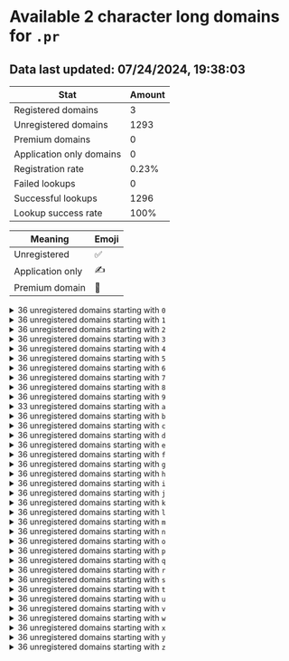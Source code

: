 # Available 2 character long domains for `.pr`

## Data last updated: 07/24/2024, 19:38:03

|Stat|Amount|
|--|--|
|Registered domains|3|
|Unregistered domains|1293|
|Premium domains|0|
|Application only domains|0|
|Registration rate|0.23%|
|Failed lookups|0|
|Successful lookups|1296|
|Lookup success rate|100%|


|Meaning|Emoji|
|--|--|
|Unregistered|:white_check_mark:|
|Application only|:writing_hand:|
|Premium domain|:gem:|

<details>
<summary>36 unregistered domains starting with <bold><code>0</code></bold></summary>

|Type|Domain|
|--|--|
|:white_check_mark:|`00.pr`|
|:white_check_mark:|`01.pr`|
|:white_check_mark:|`02.pr`|
|:white_check_mark:|`03.pr`|
|:white_check_mark:|`04.pr`|
|:white_check_mark:|`05.pr`|
|:white_check_mark:|`06.pr`|
|:white_check_mark:|`07.pr`|
|:white_check_mark:|`08.pr`|
|:white_check_mark:|`09.pr`|
|:white_check_mark:|`0a.pr`|
|:white_check_mark:|`0b.pr`|
|:white_check_mark:|`0c.pr`|
|:white_check_mark:|`0d.pr`|
|:white_check_mark:|`0e.pr`|
|:white_check_mark:|`0f.pr`|
|:white_check_mark:|`0g.pr`|
|:white_check_mark:|`0h.pr`|
|:white_check_mark:|`0i.pr`|
|:white_check_mark:|`0j.pr`|
|:white_check_mark:|`0k.pr`|
|:white_check_mark:|`0l.pr`|
|:white_check_mark:|`0m.pr`|
|:white_check_mark:|`0n.pr`|
|:white_check_mark:|`0o.pr`|
|:white_check_mark:|`0p.pr`|
|:white_check_mark:|`0q.pr`|
|:white_check_mark:|`0r.pr`|
|:white_check_mark:|`0s.pr`|
|:white_check_mark:|`0t.pr`|
|:white_check_mark:|`0u.pr`|
|:white_check_mark:|`0v.pr`|
|:white_check_mark:|`0w.pr`|
|:white_check_mark:|`0x.pr`|
|:white_check_mark:|`0y.pr`|
|:white_check_mark:|`0z.pr`|
</details>
<details>
<summary>36 unregistered domains starting with <bold><code>1</code></bold></summary>

|Type|Domain|
|--|--|
|:white_check_mark:|`10.pr`|
|:white_check_mark:|`11.pr`|
|:white_check_mark:|`12.pr`|
|:white_check_mark:|`13.pr`|
|:white_check_mark:|`14.pr`|
|:white_check_mark:|`15.pr`|
|:white_check_mark:|`16.pr`|
|:white_check_mark:|`17.pr`|
|:white_check_mark:|`18.pr`|
|:white_check_mark:|`19.pr`|
|:white_check_mark:|`1a.pr`|
|:white_check_mark:|`1b.pr`|
|:white_check_mark:|`1c.pr`|
|:white_check_mark:|`1d.pr`|
|:white_check_mark:|`1e.pr`|
|:white_check_mark:|`1f.pr`|
|:white_check_mark:|`1g.pr`|
|:white_check_mark:|`1h.pr`|
|:white_check_mark:|`1i.pr`|
|:white_check_mark:|`1j.pr`|
|:white_check_mark:|`1k.pr`|
|:white_check_mark:|`1l.pr`|
|:white_check_mark:|`1m.pr`|
|:white_check_mark:|`1n.pr`|
|:white_check_mark:|`1o.pr`|
|:white_check_mark:|`1p.pr`|
|:white_check_mark:|`1q.pr`|
|:white_check_mark:|`1r.pr`|
|:white_check_mark:|`1s.pr`|
|:white_check_mark:|`1t.pr`|
|:white_check_mark:|`1u.pr`|
|:white_check_mark:|`1v.pr`|
|:white_check_mark:|`1w.pr`|
|:white_check_mark:|`1x.pr`|
|:white_check_mark:|`1y.pr`|
|:white_check_mark:|`1z.pr`|
</details>
<details>
<summary>36 unregistered domains starting with <bold><code>2</code></bold></summary>

|Type|Domain|
|--|--|
|:white_check_mark:|`20.pr`|
|:white_check_mark:|`21.pr`|
|:white_check_mark:|`22.pr`|
|:white_check_mark:|`23.pr`|
|:white_check_mark:|`24.pr`|
|:white_check_mark:|`25.pr`|
|:white_check_mark:|`26.pr`|
|:white_check_mark:|`27.pr`|
|:white_check_mark:|`28.pr`|
|:white_check_mark:|`29.pr`|
|:white_check_mark:|`2a.pr`|
|:white_check_mark:|`2b.pr`|
|:white_check_mark:|`2c.pr`|
|:white_check_mark:|`2d.pr`|
|:white_check_mark:|`2e.pr`|
|:white_check_mark:|`2f.pr`|
|:white_check_mark:|`2g.pr`|
|:white_check_mark:|`2h.pr`|
|:white_check_mark:|`2i.pr`|
|:white_check_mark:|`2j.pr`|
|:white_check_mark:|`2k.pr`|
|:white_check_mark:|`2l.pr`|
|:white_check_mark:|`2m.pr`|
|:white_check_mark:|`2n.pr`|
|:white_check_mark:|`2o.pr`|
|:white_check_mark:|`2p.pr`|
|:white_check_mark:|`2q.pr`|
|:white_check_mark:|`2r.pr`|
|:white_check_mark:|`2s.pr`|
|:white_check_mark:|`2t.pr`|
|:white_check_mark:|`2u.pr`|
|:white_check_mark:|`2v.pr`|
|:white_check_mark:|`2w.pr`|
|:white_check_mark:|`2x.pr`|
|:white_check_mark:|`2y.pr`|
|:white_check_mark:|`2z.pr`|
</details>
<details>
<summary>36 unregistered domains starting with <bold><code>3</code></bold></summary>

|Type|Domain|
|--|--|
|:white_check_mark:|`30.pr`|
|:white_check_mark:|`31.pr`|
|:white_check_mark:|`32.pr`|
|:white_check_mark:|`33.pr`|
|:white_check_mark:|`34.pr`|
|:white_check_mark:|`35.pr`|
|:white_check_mark:|`36.pr`|
|:white_check_mark:|`37.pr`|
|:white_check_mark:|`38.pr`|
|:white_check_mark:|`39.pr`|
|:white_check_mark:|`3a.pr`|
|:white_check_mark:|`3b.pr`|
|:white_check_mark:|`3c.pr`|
|:white_check_mark:|`3d.pr`|
|:white_check_mark:|`3e.pr`|
|:white_check_mark:|`3f.pr`|
|:white_check_mark:|`3g.pr`|
|:white_check_mark:|`3h.pr`|
|:white_check_mark:|`3i.pr`|
|:white_check_mark:|`3j.pr`|
|:white_check_mark:|`3k.pr`|
|:white_check_mark:|`3l.pr`|
|:white_check_mark:|`3m.pr`|
|:white_check_mark:|`3n.pr`|
|:white_check_mark:|`3o.pr`|
|:white_check_mark:|`3p.pr`|
|:white_check_mark:|`3q.pr`|
|:white_check_mark:|`3r.pr`|
|:white_check_mark:|`3s.pr`|
|:white_check_mark:|`3t.pr`|
|:white_check_mark:|`3u.pr`|
|:white_check_mark:|`3v.pr`|
|:white_check_mark:|`3w.pr`|
|:white_check_mark:|`3x.pr`|
|:white_check_mark:|`3y.pr`|
|:white_check_mark:|`3z.pr`|
</details>
<details>
<summary>36 unregistered domains starting with <bold><code>4</code></bold></summary>

|Type|Domain|
|--|--|
|:white_check_mark:|`40.pr`|
|:white_check_mark:|`41.pr`|
|:white_check_mark:|`42.pr`|
|:white_check_mark:|`43.pr`|
|:white_check_mark:|`44.pr`|
|:white_check_mark:|`45.pr`|
|:white_check_mark:|`46.pr`|
|:white_check_mark:|`47.pr`|
|:white_check_mark:|`48.pr`|
|:white_check_mark:|`49.pr`|
|:white_check_mark:|`4a.pr`|
|:white_check_mark:|`4b.pr`|
|:white_check_mark:|`4c.pr`|
|:white_check_mark:|`4d.pr`|
|:white_check_mark:|`4e.pr`|
|:white_check_mark:|`4f.pr`|
|:white_check_mark:|`4g.pr`|
|:white_check_mark:|`4h.pr`|
|:white_check_mark:|`4i.pr`|
|:white_check_mark:|`4j.pr`|
|:white_check_mark:|`4k.pr`|
|:white_check_mark:|`4l.pr`|
|:white_check_mark:|`4m.pr`|
|:white_check_mark:|`4n.pr`|
|:white_check_mark:|`4o.pr`|
|:white_check_mark:|`4p.pr`|
|:white_check_mark:|`4q.pr`|
|:white_check_mark:|`4r.pr`|
|:white_check_mark:|`4s.pr`|
|:white_check_mark:|`4t.pr`|
|:white_check_mark:|`4u.pr`|
|:white_check_mark:|`4v.pr`|
|:white_check_mark:|`4w.pr`|
|:white_check_mark:|`4x.pr`|
|:white_check_mark:|`4y.pr`|
|:white_check_mark:|`4z.pr`|
</details>
<details>
<summary>36 unregistered domains starting with <bold><code>5</code></bold></summary>

|Type|Domain|
|--|--|
|:white_check_mark:|`50.pr`|
|:white_check_mark:|`51.pr`|
|:white_check_mark:|`52.pr`|
|:white_check_mark:|`53.pr`|
|:white_check_mark:|`54.pr`|
|:white_check_mark:|`55.pr`|
|:white_check_mark:|`56.pr`|
|:white_check_mark:|`57.pr`|
|:white_check_mark:|`58.pr`|
|:white_check_mark:|`59.pr`|
|:white_check_mark:|`5a.pr`|
|:white_check_mark:|`5b.pr`|
|:white_check_mark:|`5c.pr`|
|:white_check_mark:|`5d.pr`|
|:white_check_mark:|`5e.pr`|
|:white_check_mark:|`5f.pr`|
|:white_check_mark:|`5g.pr`|
|:white_check_mark:|`5h.pr`|
|:white_check_mark:|`5i.pr`|
|:white_check_mark:|`5j.pr`|
|:white_check_mark:|`5k.pr`|
|:white_check_mark:|`5l.pr`|
|:white_check_mark:|`5m.pr`|
|:white_check_mark:|`5n.pr`|
|:white_check_mark:|`5o.pr`|
|:white_check_mark:|`5p.pr`|
|:white_check_mark:|`5q.pr`|
|:white_check_mark:|`5r.pr`|
|:white_check_mark:|`5s.pr`|
|:white_check_mark:|`5t.pr`|
|:white_check_mark:|`5u.pr`|
|:white_check_mark:|`5v.pr`|
|:white_check_mark:|`5w.pr`|
|:white_check_mark:|`5x.pr`|
|:white_check_mark:|`5y.pr`|
|:white_check_mark:|`5z.pr`|
</details>
<details>
<summary>36 unregistered domains starting with <bold><code>6</code></bold></summary>

|Type|Domain|
|--|--|
|:white_check_mark:|`60.pr`|
|:white_check_mark:|`61.pr`|
|:white_check_mark:|`62.pr`|
|:white_check_mark:|`63.pr`|
|:white_check_mark:|`64.pr`|
|:white_check_mark:|`65.pr`|
|:white_check_mark:|`66.pr`|
|:white_check_mark:|`67.pr`|
|:white_check_mark:|`68.pr`|
|:white_check_mark:|`69.pr`|
|:white_check_mark:|`6a.pr`|
|:white_check_mark:|`6b.pr`|
|:white_check_mark:|`6c.pr`|
|:white_check_mark:|`6d.pr`|
|:white_check_mark:|`6e.pr`|
|:white_check_mark:|`6f.pr`|
|:white_check_mark:|`6g.pr`|
|:white_check_mark:|`6h.pr`|
|:white_check_mark:|`6i.pr`|
|:white_check_mark:|`6j.pr`|
|:white_check_mark:|`6k.pr`|
|:white_check_mark:|`6l.pr`|
|:white_check_mark:|`6m.pr`|
|:white_check_mark:|`6n.pr`|
|:white_check_mark:|`6o.pr`|
|:white_check_mark:|`6p.pr`|
|:white_check_mark:|`6q.pr`|
|:white_check_mark:|`6r.pr`|
|:white_check_mark:|`6s.pr`|
|:white_check_mark:|`6t.pr`|
|:white_check_mark:|`6u.pr`|
|:white_check_mark:|`6v.pr`|
|:white_check_mark:|`6w.pr`|
|:white_check_mark:|`6x.pr`|
|:white_check_mark:|`6y.pr`|
|:white_check_mark:|`6z.pr`|
</details>
<details>
<summary>36 unregistered domains starting with <bold><code>7</code></bold></summary>

|Type|Domain|
|--|--|
|:white_check_mark:|`70.pr`|
|:white_check_mark:|`71.pr`|
|:white_check_mark:|`72.pr`|
|:white_check_mark:|`73.pr`|
|:white_check_mark:|`74.pr`|
|:white_check_mark:|`75.pr`|
|:white_check_mark:|`76.pr`|
|:white_check_mark:|`77.pr`|
|:white_check_mark:|`78.pr`|
|:white_check_mark:|`79.pr`|
|:white_check_mark:|`7a.pr`|
|:white_check_mark:|`7b.pr`|
|:white_check_mark:|`7c.pr`|
|:white_check_mark:|`7d.pr`|
|:white_check_mark:|`7e.pr`|
|:white_check_mark:|`7f.pr`|
|:white_check_mark:|`7g.pr`|
|:white_check_mark:|`7h.pr`|
|:white_check_mark:|`7i.pr`|
|:white_check_mark:|`7j.pr`|
|:white_check_mark:|`7k.pr`|
|:white_check_mark:|`7l.pr`|
|:white_check_mark:|`7m.pr`|
|:white_check_mark:|`7n.pr`|
|:white_check_mark:|`7o.pr`|
|:white_check_mark:|`7p.pr`|
|:white_check_mark:|`7q.pr`|
|:white_check_mark:|`7r.pr`|
|:white_check_mark:|`7s.pr`|
|:white_check_mark:|`7t.pr`|
|:white_check_mark:|`7u.pr`|
|:white_check_mark:|`7v.pr`|
|:white_check_mark:|`7w.pr`|
|:white_check_mark:|`7x.pr`|
|:white_check_mark:|`7y.pr`|
|:white_check_mark:|`7z.pr`|
</details>
<details>
<summary>36 unregistered domains starting with <bold><code>8</code></bold></summary>

|Type|Domain|
|--|--|
|:white_check_mark:|`80.pr`|
|:white_check_mark:|`81.pr`|
|:white_check_mark:|`82.pr`|
|:white_check_mark:|`83.pr`|
|:white_check_mark:|`84.pr`|
|:white_check_mark:|`85.pr`|
|:white_check_mark:|`86.pr`|
|:white_check_mark:|`87.pr`|
|:white_check_mark:|`88.pr`|
|:white_check_mark:|`89.pr`|
|:white_check_mark:|`8a.pr`|
|:white_check_mark:|`8b.pr`|
|:white_check_mark:|`8c.pr`|
|:white_check_mark:|`8d.pr`|
|:white_check_mark:|`8e.pr`|
|:white_check_mark:|`8f.pr`|
|:white_check_mark:|`8g.pr`|
|:white_check_mark:|`8h.pr`|
|:white_check_mark:|`8i.pr`|
|:white_check_mark:|`8j.pr`|
|:white_check_mark:|`8k.pr`|
|:white_check_mark:|`8l.pr`|
|:white_check_mark:|`8m.pr`|
|:white_check_mark:|`8n.pr`|
|:white_check_mark:|`8o.pr`|
|:white_check_mark:|`8p.pr`|
|:white_check_mark:|`8q.pr`|
|:white_check_mark:|`8r.pr`|
|:white_check_mark:|`8s.pr`|
|:white_check_mark:|`8t.pr`|
|:white_check_mark:|`8u.pr`|
|:white_check_mark:|`8v.pr`|
|:white_check_mark:|`8w.pr`|
|:white_check_mark:|`8x.pr`|
|:white_check_mark:|`8y.pr`|
|:white_check_mark:|`8z.pr`|
</details>
<details>
<summary>36 unregistered domains starting with <bold><code>9</code></bold></summary>

|Type|Domain|
|--|--|
|:white_check_mark:|`90.pr`|
|:white_check_mark:|`91.pr`|
|:white_check_mark:|`92.pr`|
|:white_check_mark:|`93.pr`|
|:white_check_mark:|`94.pr`|
|:white_check_mark:|`95.pr`|
|:white_check_mark:|`96.pr`|
|:white_check_mark:|`97.pr`|
|:white_check_mark:|`98.pr`|
|:white_check_mark:|`99.pr`|
|:white_check_mark:|`9a.pr`|
|:white_check_mark:|`9b.pr`|
|:white_check_mark:|`9c.pr`|
|:white_check_mark:|`9d.pr`|
|:white_check_mark:|`9e.pr`|
|:white_check_mark:|`9f.pr`|
|:white_check_mark:|`9g.pr`|
|:white_check_mark:|`9h.pr`|
|:white_check_mark:|`9i.pr`|
|:white_check_mark:|`9j.pr`|
|:white_check_mark:|`9k.pr`|
|:white_check_mark:|`9l.pr`|
|:white_check_mark:|`9m.pr`|
|:white_check_mark:|`9n.pr`|
|:white_check_mark:|`9o.pr`|
|:white_check_mark:|`9p.pr`|
|:white_check_mark:|`9q.pr`|
|:white_check_mark:|`9r.pr`|
|:white_check_mark:|`9s.pr`|
|:white_check_mark:|`9t.pr`|
|:white_check_mark:|`9u.pr`|
|:white_check_mark:|`9v.pr`|
|:white_check_mark:|`9w.pr`|
|:white_check_mark:|`9x.pr`|
|:white_check_mark:|`9y.pr`|
|:white_check_mark:|`9z.pr`|
</details>
<details>
<summary>33 unregistered domains starting with <bold><code>a</code></bold></summary>

|Type|Domain|
|--|--|
|:white_check_mark:|`a0.pr`|
|:white_check_mark:|`a1.pr`|
|:white_check_mark:|`a2.pr`|
|:white_check_mark:|`a3.pr`|
|:white_check_mark:|`a4.pr`|
|:white_check_mark:|`a5.pr`|
|:white_check_mark:|`a6.pr`|
|:white_check_mark:|`a7.pr`|
|:white_check_mark:|`a8.pr`|
|:white_check_mark:|`a9.pr`|
|:white_check_mark:|`aa.pr`|
|:white_check_mark:|`ab.pr`|
|:white_check_mark:|`ad.pr`|
|:white_check_mark:|`ae.pr`|
|:white_check_mark:|`af.pr`|
|:white_check_mark:|`ah.pr`|
|:white_check_mark:|`aj.pr`|
|:white_check_mark:|`ak.pr`|
|:white_check_mark:|`al.pr`|
|:white_check_mark:|`am.pr`|
|:white_check_mark:|`an.pr`|
|:white_check_mark:|`ao.pr`|
|:white_check_mark:|`ap.pr`|
|:white_check_mark:|`aq.pr`|
|:white_check_mark:|`ar.pr`|
|:white_check_mark:|`as.pr`|
|:white_check_mark:|`at.pr`|
|:white_check_mark:|`au.pr`|
|:white_check_mark:|`av.pr`|
|:white_check_mark:|`aw.pr`|
|:white_check_mark:|`ax.pr`|
|:white_check_mark:|`ay.pr`|
|:white_check_mark:|`az.pr`|
</details>
<details>
<summary>36 unregistered domains starting with <bold><code>b</code></bold></summary>

|Type|Domain|
|--|--|
|:white_check_mark:|`b0.pr`|
|:white_check_mark:|`b1.pr`|
|:white_check_mark:|`b2.pr`|
|:white_check_mark:|`b3.pr`|
|:white_check_mark:|`b4.pr`|
|:white_check_mark:|`b5.pr`|
|:white_check_mark:|`b6.pr`|
|:white_check_mark:|`b7.pr`|
|:white_check_mark:|`b8.pr`|
|:white_check_mark:|`b9.pr`|
|:white_check_mark:|`ba.pr`|
|:white_check_mark:|`bb.pr`|
|:white_check_mark:|`bc.pr`|
|:white_check_mark:|`bd.pr`|
|:white_check_mark:|`be.pr`|
|:white_check_mark:|`bf.pr`|
|:white_check_mark:|`bg.pr`|
|:white_check_mark:|`bh.pr`|
|:white_check_mark:|`bi.pr`|
|:white_check_mark:|`bj.pr`|
|:white_check_mark:|`bk.pr`|
|:white_check_mark:|`bl.pr`|
|:white_check_mark:|`bm.pr`|
|:white_check_mark:|`bn.pr`|
|:white_check_mark:|`bo.pr`|
|:white_check_mark:|`bp.pr`|
|:white_check_mark:|`bq.pr`|
|:white_check_mark:|`br.pr`|
|:white_check_mark:|`bs.pr`|
|:white_check_mark:|`bt.pr`|
|:white_check_mark:|`bu.pr`|
|:white_check_mark:|`bv.pr`|
|:white_check_mark:|`bw.pr`|
|:white_check_mark:|`bx.pr`|
|:white_check_mark:|`by.pr`|
|:white_check_mark:|`bz.pr`|
</details>
<details>
<summary>36 unregistered domains starting with <bold><code>c</code></bold></summary>

|Type|Domain|
|--|--|
|:white_check_mark:|`c0.pr`|
|:white_check_mark:|`c1.pr`|
|:white_check_mark:|`c2.pr`|
|:white_check_mark:|`c3.pr`|
|:white_check_mark:|`c4.pr`|
|:white_check_mark:|`c5.pr`|
|:white_check_mark:|`c6.pr`|
|:white_check_mark:|`c7.pr`|
|:white_check_mark:|`c8.pr`|
|:white_check_mark:|`c9.pr`|
|:white_check_mark:|`ca.pr`|
|:white_check_mark:|`cb.pr`|
|:white_check_mark:|`cc.pr`|
|:white_check_mark:|`cd.pr`|
|:white_check_mark:|`ce.pr`|
|:white_check_mark:|`cf.pr`|
|:white_check_mark:|`cg.pr`|
|:white_check_mark:|`ch.pr`|
|:white_check_mark:|`ci.pr`|
|:white_check_mark:|`cj.pr`|
|:white_check_mark:|`ck.pr`|
|:white_check_mark:|`cl.pr`|
|:white_check_mark:|`cm.pr`|
|:white_check_mark:|`cn.pr`|
|:white_check_mark:|`co.pr`|
|:white_check_mark:|`cp.pr`|
|:white_check_mark:|`cq.pr`|
|:white_check_mark:|`cr.pr`|
|:white_check_mark:|`cs.pr`|
|:white_check_mark:|`ct.pr`|
|:white_check_mark:|`cu.pr`|
|:white_check_mark:|`cv.pr`|
|:white_check_mark:|`cw.pr`|
|:white_check_mark:|`cx.pr`|
|:white_check_mark:|`cy.pr`|
|:white_check_mark:|`cz.pr`|
</details>
<details>
<summary>36 unregistered domains starting with <bold><code>d</code></bold></summary>

|Type|Domain|
|--|--|
|:white_check_mark:|`d0.pr`|
|:white_check_mark:|`d1.pr`|
|:white_check_mark:|`d2.pr`|
|:white_check_mark:|`d3.pr`|
|:white_check_mark:|`d4.pr`|
|:white_check_mark:|`d5.pr`|
|:white_check_mark:|`d6.pr`|
|:white_check_mark:|`d7.pr`|
|:white_check_mark:|`d8.pr`|
|:white_check_mark:|`d9.pr`|
|:white_check_mark:|`da.pr`|
|:white_check_mark:|`db.pr`|
|:white_check_mark:|`dc.pr`|
|:white_check_mark:|`dd.pr`|
|:white_check_mark:|`de.pr`|
|:white_check_mark:|`df.pr`|
|:white_check_mark:|`dg.pr`|
|:white_check_mark:|`dh.pr`|
|:white_check_mark:|`di.pr`|
|:white_check_mark:|`dj.pr`|
|:white_check_mark:|`dk.pr`|
|:white_check_mark:|`dl.pr`|
|:white_check_mark:|`dm.pr`|
|:white_check_mark:|`dn.pr`|
|:white_check_mark:|`do.pr`|
|:white_check_mark:|`dp.pr`|
|:white_check_mark:|`dq.pr`|
|:white_check_mark:|`dr.pr`|
|:white_check_mark:|`ds.pr`|
|:white_check_mark:|`dt.pr`|
|:white_check_mark:|`du.pr`|
|:white_check_mark:|`dv.pr`|
|:white_check_mark:|`dw.pr`|
|:white_check_mark:|`dx.pr`|
|:white_check_mark:|`dy.pr`|
|:white_check_mark:|`dz.pr`|
</details>
<details>
<summary>36 unregistered domains starting with <bold><code>e</code></bold></summary>

|Type|Domain|
|--|--|
|:white_check_mark:|`e0.pr`|
|:white_check_mark:|`e1.pr`|
|:white_check_mark:|`e2.pr`|
|:white_check_mark:|`e3.pr`|
|:white_check_mark:|`e4.pr`|
|:white_check_mark:|`e5.pr`|
|:white_check_mark:|`e6.pr`|
|:white_check_mark:|`e7.pr`|
|:white_check_mark:|`e8.pr`|
|:white_check_mark:|`e9.pr`|
|:white_check_mark:|`ea.pr`|
|:white_check_mark:|`eb.pr`|
|:white_check_mark:|`ec.pr`|
|:white_check_mark:|`ed.pr`|
|:white_check_mark:|`ee.pr`|
|:white_check_mark:|`ef.pr`|
|:white_check_mark:|`eg.pr`|
|:white_check_mark:|`eh.pr`|
|:white_check_mark:|`ei.pr`|
|:white_check_mark:|`ej.pr`|
|:white_check_mark:|`ek.pr`|
|:white_check_mark:|`el.pr`|
|:white_check_mark:|`em.pr`|
|:white_check_mark:|`en.pr`|
|:white_check_mark:|`eo.pr`|
|:white_check_mark:|`ep.pr`|
|:white_check_mark:|`eq.pr`|
|:white_check_mark:|`er.pr`|
|:white_check_mark:|`es.pr`|
|:white_check_mark:|`et.pr`|
|:white_check_mark:|`eu.pr`|
|:white_check_mark:|`ev.pr`|
|:white_check_mark:|`ew.pr`|
|:white_check_mark:|`ex.pr`|
|:white_check_mark:|`ey.pr`|
|:white_check_mark:|`ez.pr`|
</details>
<details>
<summary>36 unregistered domains starting with <bold><code>f</code></bold></summary>

|Type|Domain|
|--|--|
|:white_check_mark:|`f0.pr`|
|:white_check_mark:|`f1.pr`|
|:white_check_mark:|`f2.pr`|
|:white_check_mark:|`f3.pr`|
|:white_check_mark:|`f4.pr`|
|:white_check_mark:|`f5.pr`|
|:white_check_mark:|`f6.pr`|
|:white_check_mark:|`f7.pr`|
|:white_check_mark:|`f8.pr`|
|:white_check_mark:|`f9.pr`|
|:white_check_mark:|`fa.pr`|
|:white_check_mark:|`fb.pr`|
|:white_check_mark:|`fc.pr`|
|:white_check_mark:|`fd.pr`|
|:white_check_mark:|`fe.pr`|
|:white_check_mark:|`ff.pr`|
|:white_check_mark:|`fg.pr`|
|:white_check_mark:|`fh.pr`|
|:white_check_mark:|`fi.pr`|
|:white_check_mark:|`fj.pr`|
|:white_check_mark:|`fk.pr`|
|:white_check_mark:|`fl.pr`|
|:white_check_mark:|`fm.pr`|
|:white_check_mark:|`fn.pr`|
|:white_check_mark:|`fo.pr`|
|:white_check_mark:|`fp.pr`|
|:white_check_mark:|`fq.pr`|
|:white_check_mark:|`fr.pr`|
|:white_check_mark:|`fs.pr`|
|:white_check_mark:|`ft.pr`|
|:white_check_mark:|`fu.pr`|
|:white_check_mark:|`fv.pr`|
|:white_check_mark:|`fw.pr`|
|:white_check_mark:|`fx.pr`|
|:white_check_mark:|`fy.pr`|
|:white_check_mark:|`fz.pr`|
</details>
<details>
<summary>36 unregistered domains starting with <bold><code>g</code></bold></summary>

|Type|Domain|
|--|--|
|:white_check_mark:|`g0.pr`|
|:white_check_mark:|`g1.pr`|
|:white_check_mark:|`g2.pr`|
|:white_check_mark:|`g3.pr`|
|:white_check_mark:|`g4.pr`|
|:white_check_mark:|`g5.pr`|
|:white_check_mark:|`g6.pr`|
|:white_check_mark:|`g7.pr`|
|:white_check_mark:|`g8.pr`|
|:white_check_mark:|`g9.pr`|
|:white_check_mark:|`ga.pr`|
|:white_check_mark:|`gb.pr`|
|:white_check_mark:|`gc.pr`|
|:white_check_mark:|`gd.pr`|
|:white_check_mark:|`ge.pr`|
|:white_check_mark:|`gf.pr`|
|:white_check_mark:|`gg.pr`|
|:white_check_mark:|`gh.pr`|
|:white_check_mark:|`gi.pr`|
|:white_check_mark:|`gj.pr`|
|:white_check_mark:|`gk.pr`|
|:white_check_mark:|`gl.pr`|
|:white_check_mark:|`gm.pr`|
|:white_check_mark:|`gn.pr`|
|:white_check_mark:|`go.pr`|
|:white_check_mark:|`gp.pr`|
|:white_check_mark:|`gq.pr`|
|:white_check_mark:|`gr.pr`|
|:white_check_mark:|`gs.pr`|
|:white_check_mark:|`gt.pr`|
|:white_check_mark:|`gu.pr`|
|:white_check_mark:|`gv.pr`|
|:white_check_mark:|`gw.pr`|
|:white_check_mark:|`gx.pr`|
|:white_check_mark:|`gy.pr`|
|:white_check_mark:|`gz.pr`|
</details>
<details>
<summary>36 unregistered domains starting with <bold><code>h</code></bold></summary>

|Type|Domain|
|--|--|
|:white_check_mark:|`h0.pr`|
|:white_check_mark:|`h1.pr`|
|:white_check_mark:|`h2.pr`|
|:white_check_mark:|`h3.pr`|
|:white_check_mark:|`h4.pr`|
|:white_check_mark:|`h5.pr`|
|:white_check_mark:|`h6.pr`|
|:white_check_mark:|`h7.pr`|
|:white_check_mark:|`h8.pr`|
|:white_check_mark:|`h9.pr`|
|:white_check_mark:|`ha.pr`|
|:white_check_mark:|`hb.pr`|
|:white_check_mark:|`hc.pr`|
|:white_check_mark:|`hd.pr`|
|:white_check_mark:|`he.pr`|
|:white_check_mark:|`hf.pr`|
|:white_check_mark:|`hg.pr`|
|:white_check_mark:|`hh.pr`|
|:white_check_mark:|`hi.pr`|
|:white_check_mark:|`hj.pr`|
|:white_check_mark:|`hk.pr`|
|:white_check_mark:|`hl.pr`|
|:white_check_mark:|`hm.pr`|
|:white_check_mark:|`hn.pr`|
|:white_check_mark:|`ho.pr`|
|:white_check_mark:|`hp.pr`|
|:white_check_mark:|`hq.pr`|
|:white_check_mark:|`hr.pr`|
|:white_check_mark:|`hs.pr`|
|:white_check_mark:|`ht.pr`|
|:white_check_mark:|`hu.pr`|
|:white_check_mark:|`hv.pr`|
|:white_check_mark:|`hw.pr`|
|:white_check_mark:|`hx.pr`|
|:white_check_mark:|`hy.pr`|
|:white_check_mark:|`hz.pr`|
</details>
<details>
<summary>36 unregistered domains starting with <bold><code>i</code></bold></summary>

|Type|Domain|
|--|--|
|:white_check_mark:|`i0.pr`|
|:white_check_mark:|`i1.pr`|
|:white_check_mark:|`i2.pr`|
|:white_check_mark:|`i3.pr`|
|:white_check_mark:|`i4.pr`|
|:white_check_mark:|`i5.pr`|
|:white_check_mark:|`i6.pr`|
|:white_check_mark:|`i7.pr`|
|:white_check_mark:|`i8.pr`|
|:white_check_mark:|`i9.pr`|
|:white_check_mark:|`ia.pr`|
|:white_check_mark:|`ib.pr`|
|:white_check_mark:|`ic.pr`|
|:white_check_mark:|`id.pr`|
|:white_check_mark:|`ie.pr`|
|:white_check_mark:|`if.pr`|
|:white_check_mark:|`ig.pr`|
|:white_check_mark:|`ih.pr`|
|:white_check_mark:|`ii.pr`|
|:white_check_mark:|`ij.pr`|
|:white_check_mark:|`ik.pr`|
|:white_check_mark:|`il.pr`|
|:white_check_mark:|`im.pr`|
|:white_check_mark:|`in.pr`|
|:white_check_mark:|`io.pr`|
|:white_check_mark:|`ip.pr`|
|:white_check_mark:|`iq.pr`|
|:white_check_mark:|`ir.pr`|
|:white_check_mark:|`is.pr`|
|:white_check_mark:|`it.pr`|
|:white_check_mark:|`iu.pr`|
|:white_check_mark:|`iv.pr`|
|:white_check_mark:|`iw.pr`|
|:white_check_mark:|`ix.pr`|
|:white_check_mark:|`iy.pr`|
|:white_check_mark:|`iz.pr`|
</details>
<details>
<summary>36 unregistered domains starting with <bold><code>j</code></bold></summary>

|Type|Domain|
|--|--|
|:white_check_mark:|`j0.pr`|
|:white_check_mark:|`j1.pr`|
|:white_check_mark:|`j2.pr`|
|:white_check_mark:|`j3.pr`|
|:white_check_mark:|`j4.pr`|
|:white_check_mark:|`j5.pr`|
|:white_check_mark:|`j6.pr`|
|:white_check_mark:|`j7.pr`|
|:white_check_mark:|`j8.pr`|
|:white_check_mark:|`j9.pr`|
|:white_check_mark:|`ja.pr`|
|:white_check_mark:|`jb.pr`|
|:white_check_mark:|`jc.pr`|
|:white_check_mark:|`jd.pr`|
|:white_check_mark:|`je.pr`|
|:white_check_mark:|`jf.pr`|
|:white_check_mark:|`jg.pr`|
|:white_check_mark:|`jh.pr`|
|:white_check_mark:|`ji.pr`|
|:white_check_mark:|`jj.pr`|
|:white_check_mark:|`jk.pr`|
|:white_check_mark:|`jl.pr`|
|:white_check_mark:|`jm.pr`|
|:white_check_mark:|`jn.pr`|
|:white_check_mark:|`jo.pr`|
|:white_check_mark:|`jp.pr`|
|:white_check_mark:|`jq.pr`|
|:white_check_mark:|`jr.pr`|
|:white_check_mark:|`js.pr`|
|:white_check_mark:|`jt.pr`|
|:white_check_mark:|`ju.pr`|
|:white_check_mark:|`jv.pr`|
|:white_check_mark:|`jw.pr`|
|:white_check_mark:|`jx.pr`|
|:white_check_mark:|`jy.pr`|
|:white_check_mark:|`jz.pr`|
</details>
<details>
<summary>36 unregistered domains starting with <bold><code>k</code></bold></summary>

|Type|Domain|
|--|--|
|:white_check_mark:|`k0.pr`|
|:white_check_mark:|`k1.pr`|
|:white_check_mark:|`k2.pr`|
|:white_check_mark:|`k3.pr`|
|:white_check_mark:|`k4.pr`|
|:white_check_mark:|`k5.pr`|
|:white_check_mark:|`k6.pr`|
|:white_check_mark:|`k7.pr`|
|:white_check_mark:|`k8.pr`|
|:white_check_mark:|`k9.pr`|
|:white_check_mark:|`ka.pr`|
|:white_check_mark:|`kb.pr`|
|:white_check_mark:|`kc.pr`|
|:white_check_mark:|`kd.pr`|
|:white_check_mark:|`ke.pr`|
|:white_check_mark:|`kf.pr`|
|:white_check_mark:|`kg.pr`|
|:white_check_mark:|`kh.pr`|
|:white_check_mark:|`ki.pr`|
|:white_check_mark:|`kj.pr`|
|:white_check_mark:|`kk.pr`|
|:white_check_mark:|`kl.pr`|
|:white_check_mark:|`km.pr`|
|:white_check_mark:|`kn.pr`|
|:white_check_mark:|`ko.pr`|
|:white_check_mark:|`kp.pr`|
|:white_check_mark:|`kq.pr`|
|:white_check_mark:|`kr.pr`|
|:white_check_mark:|`ks.pr`|
|:white_check_mark:|`kt.pr`|
|:white_check_mark:|`ku.pr`|
|:white_check_mark:|`kv.pr`|
|:white_check_mark:|`kw.pr`|
|:white_check_mark:|`kx.pr`|
|:white_check_mark:|`ky.pr`|
|:white_check_mark:|`kz.pr`|
</details>
<details>
<summary>36 unregistered domains starting with <bold><code>l</code></bold></summary>

|Type|Domain|
|--|--|
|:white_check_mark:|`l0.pr`|
|:white_check_mark:|`l1.pr`|
|:white_check_mark:|`l2.pr`|
|:white_check_mark:|`l3.pr`|
|:white_check_mark:|`l4.pr`|
|:white_check_mark:|`l5.pr`|
|:white_check_mark:|`l6.pr`|
|:white_check_mark:|`l7.pr`|
|:white_check_mark:|`l8.pr`|
|:white_check_mark:|`l9.pr`|
|:white_check_mark:|`la.pr`|
|:white_check_mark:|`lb.pr`|
|:white_check_mark:|`lc.pr`|
|:white_check_mark:|`ld.pr`|
|:white_check_mark:|`le.pr`|
|:white_check_mark:|`lf.pr`|
|:white_check_mark:|`lg.pr`|
|:white_check_mark:|`lh.pr`|
|:white_check_mark:|`li.pr`|
|:white_check_mark:|`lj.pr`|
|:white_check_mark:|`lk.pr`|
|:white_check_mark:|`ll.pr`|
|:white_check_mark:|`lm.pr`|
|:white_check_mark:|`ln.pr`|
|:white_check_mark:|`lo.pr`|
|:white_check_mark:|`lp.pr`|
|:white_check_mark:|`lq.pr`|
|:white_check_mark:|`lr.pr`|
|:white_check_mark:|`ls.pr`|
|:white_check_mark:|`lt.pr`|
|:white_check_mark:|`lu.pr`|
|:white_check_mark:|`lv.pr`|
|:white_check_mark:|`lw.pr`|
|:white_check_mark:|`lx.pr`|
|:white_check_mark:|`ly.pr`|
|:white_check_mark:|`lz.pr`|
</details>
<details>
<summary>36 unregistered domains starting with <bold><code>m</code></bold></summary>

|Type|Domain|
|--|--|
|:white_check_mark:|`m0.pr`|
|:white_check_mark:|`m1.pr`|
|:white_check_mark:|`m2.pr`|
|:white_check_mark:|`m3.pr`|
|:white_check_mark:|`m4.pr`|
|:white_check_mark:|`m5.pr`|
|:white_check_mark:|`m6.pr`|
|:white_check_mark:|`m7.pr`|
|:white_check_mark:|`m8.pr`|
|:white_check_mark:|`m9.pr`|
|:white_check_mark:|`ma.pr`|
|:white_check_mark:|`mb.pr`|
|:white_check_mark:|`mc.pr`|
|:white_check_mark:|`md.pr`|
|:white_check_mark:|`me.pr`|
|:white_check_mark:|`mf.pr`|
|:white_check_mark:|`mg.pr`|
|:white_check_mark:|`mh.pr`|
|:white_check_mark:|`mi.pr`|
|:white_check_mark:|`mj.pr`|
|:white_check_mark:|`mk.pr`|
|:white_check_mark:|`ml.pr`|
|:white_check_mark:|`mm.pr`|
|:white_check_mark:|`mn.pr`|
|:white_check_mark:|`mo.pr`|
|:white_check_mark:|`mp.pr`|
|:white_check_mark:|`mq.pr`|
|:white_check_mark:|`mr.pr`|
|:white_check_mark:|`ms.pr`|
|:white_check_mark:|`mt.pr`|
|:white_check_mark:|`mu.pr`|
|:white_check_mark:|`mv.pr`|
|:white_check_mark:|`mw.pr`|
|:white_check_mark:|`mx.pr`|
|:white_check_mark:|`my.pr`|
|:white_check_mark:|`mz.pr`|
</details>
<details>
<summary>36 unregistered domains starting with <bold><code>n</code></bold></summary>

|Type|Domain|
|--|--|
|:white_check_mark:|`n0.pr`|
|:white_check_mark:|`n1.pr`|
|:white_check_mark:|`n2.pr`|
|:white_check_mark:|`n3.pr`|
|:white_check_mark:|`n4.pr`|
|:white_check_mark:|`n5.pr`|
|:white_check_mark:|`n6.pr`|
|:white_check_mark:|`n7.pr`|
|:white_check_mark:|`n8.pr`|
|:white_check_mark:|`n9.pr`|
|:white_check_mark:|`na.pr`|
|:white_check_mark:|`nb.pr`|
|:white_check_mark:|`nc.pr`|
|:white_check_mark:|`nd.pr`|
|:white_check_mark:|`ne.pr`|
|:white_check_mark:|`nf.pr`|
|:white_check_mark:|`ng.pr`|
|:white_check_mark:|`nh.pr`|
|:white_check_mark:|`ni.pr`|
|:white_check_mark:|`nj.pr`|
|:white_check_mark:|`nk.pr`|
|:white_check_mark:|`nl.pr`|
|:white_check_mark:|`nm.pr`|
|:white_check_mark:|`nn.pr`|
|:white_check_mark:|`no.pr`|
|:white_check_mark:|`np.pr`|
|:white_check_mark:|`nq.pr`|
|:white_check_mark:|`nr.pr`|
|:white_check_mark:|`ns.pr`|
|:white_check_mark:|`nt.pr`|
|:white_check_mark:|`nu.pr`|
|:white_check_mark:|`nv.pr`|
|:white_check_mark:|`nw.pr`|
|:white_check_mark:|`nx.pr`|
|:white_check_mark:|`ny.pr`|
|:white_check_mark:|`nz.pr`|
</details>
<details>
<summary>36 unregistered domains starting with <bold><code>o</code></bold></summary>

|Type|Domain|
|--|--|
|:white_check_mark:|`o0.pr`|
|:white_check_mark:|`o1.pr`|
|:white_check_mark:|`o2.pr`|
|:white_check_mark:|`o3.pr`|
|:white_check_mark:|`o4.pr`|
|:white_check_mark:|`o5.pr`|
|:white_check_mark:|`o6.pr`|
|:white_check_mark:|`o7.pr`|
|:white_check_mark:|`o8.pr`|
|:white_check_mark:|`o9.pr`|
|:white_check_mark:|`oa.pr`|
|:white_check_mark:|`ob.pr`|
|:white_check_mark:|`oc.pr`|
|:white_check_mark:|`od.pr`|
|:white_check_mark:|`oe.pr`|
|:white_check_mark:|`of.pr`|
|:white_check_mark:|`og.pr`|
|:white_check_mark:|`oh.pr`|
|:white_check_mark:|`oi.pr`|
|:white_check_mark:|`oj.pr`|
|:white_check_mark:|`ok.pr`|
|:white_check_mark:|`ol.pr`|
|:white_check_mark:|`om.pr`|
|:white_check_mark:|`on.pr`|
|:white_check_mark:|`oo.pr`|
|:white_check_mark:|`op.pr`|
|:white_check_mark:|`oq.pr`|
|:white_check_mark:|`or.pr`|
|:white_check_mark:|`os.pr`|
|:white_check_mark:|`ot.pr`|
|:white_check_mark:|`ou.pr`|
|:white_check_mark:|`ov.pr`|
|:white_check_mark:|`ow.pr`|
|:white_check_mark:|`ox.pr`|
|:white_check_mark:|`oy.pr`|
|:white_check_mark:|`oz.pr`|
</details>
<details>
<summary>36 unregistered domains starting with <bold><code>p</code></bold></summary>

|Type|Domain|
|--|--|
|:white_check_mark:|`p0.pr`|
|:white_check_mark:|`p1.pr`|
|:white_check_mark:|`p2.pr`|
|:white_check_mark:|`p3.pr`|
|:white_check_mark:|`p4.pr`|
|:white_check_mark:|`p5.pr`|
|:white_check_mark:|`p6.pr`|
|:white_check_mark:|`p7.pr`|
|:white_check_mark:|`p8.pr`|
|:white_check_mark:|`p9.pr`|
|:white_check_mark:|`pa.pr`|
|:white_check_mark:|`pb.pr`|
|:white_check_mark:|`pc.pr`|
|:white_check_mark:|`pd.pr`|
|:white_check_mark:|`pe.pr`|
|:white_check_mark:|`pf.pr`|
|:white_check_mark:|`pg.pr`|
|:white_check_mark:|`ph.pr`|
|:white_check_mark:|`pi.pr`|
|:white_check_mark:|`pj.pr`|
|:white_check_mark:|`pk.pr`|
|:white_check_mark:|`pl.pr`|
|:white_check_mark:|`pm.pr`|
|:white_check_mark:|`pn.pr`|
|:white_check_mark:|`po.pr`|
|:white_check_mark:|`pp.pr`|
|:white_check_mark:|`pq.pr`|
|:white_check_mark:|`pr.pr`|
|:white_check_mark:|`ps.pr`|
|:white_check_mark:|`pt.pr`|
|:white_check_mark:|`pu.pr`|
|:white_check_mark:|`pv.pr`|
|:white_check_mark:|`pw.pr`|
|:white_check_mark:|`px.pr`|
|:white_check_mark:|`py.pr`|
|:white_check_mark:|`pz.pr`|
</details>
<details>
<summary>36 unregistered domains starting with <bold><code>q</code></bold></summary>

|Type|Domain|
|--|--|
|:white_check_mark:|`q0.pr`|
|:white_check_mark:|`q1.pr`|
|:white_check_mark:|`q2.pr`|
|:white_check_mark:|`q3.pr`|
|:white_check_mark:|`q4.pr`|
|:white_check_mark:|`q5.pr`|
|:white_check_mark:|`q6.pr`|
|:white_check_mark:|`q7.pr`|
|:white_check_mark:|`q8.pr`|
|:white_check_mark:|`q9.pr`|
|:white_check_mark:|`qa.pr`|
|:white_check_mark:|`qb.pr`|
|:white_check_mark:|`qc.pr`|
|:white_check_mark:|`qd.pr`|
|:white_check_mark:|`qe.pr`|
|:white_check_mark:|`qf.pr`|
|:white_check_mark:|`qg.pr`|
|:white_check_mark:|`qh.pr`|
|:white_check_mark:|`qi.pr`|
|:white_check_mark:|`qj.pr`|
|:white_check_mark:|`qk.pr`|
|:white_check_mark:|`ql.pr`|
|:white_check_mark:|`qm.pr`|
|:white_check_mark:|`qn.pr`|
|:white_check_mark:|`qo.pr`|
|:white_check_mark:|`qp.pr`|
|:white_check_mark:|`qq.pr`|
|:white_check_mark:|`qr.pr`|
|:white_check_mark:|`qs.pr`|
|:white_check_mark:|`qt.pr`|
|:white_check_mark:|`qu.pr`|
|:white_check_mark:|`qv.pr`|
|:white_check_mark:|`qw.pr`|
|:white_check_mark:|`qx.pr`|
|:white_check_mark:|`qy.pr`|
|:white_check_mark:|`qz.pr`|
</details>
<details>
<summary>36 unregistered domains starting with <bold><code>r</code></bold></summary>

|Type|Domain|
|--|--|
|:white_check_mark:|`r0.pr`|
|:white_check_mark:|`r1.pr`|
|:white_check_mark:|`r2.pr`|
|:white_check_mark:|`r3.pr`|
|:white_check_mark:|`r4.pr`|
|:white_check_mark:|`r5.pr`|
|:white_check_mark:|`r6.pr`|
|:white_check_mark:|`r7.pr`|
|:white_check_mark:|`r8.pr`|
|:white_check_mark:|`r9.pr`|
|:white_check_mark:|`ra.pr`|
|:white_check_mark:|`rb.pr`|
|:white_check_mark:|`rc.pr`|
|:white_check_mark:|`rd.pr`|
|:white_check_mark:|`re.pr`|
|:white_check_mark:|`rf.pr`|
|:white_check_mark:|`rg.pr`|
|:white_check_mark:|`rh.pr`|
|:white_check_mark:|`ri.pr`|
|:white_check_mark:|`rj.pr`|
|:white_check_mark:|`rk.pr`|
|:white_check_mark:|`rl.pr`|
|:white_check_mark:|`rm.pr`|
|:white_check_mark:|`rn.pr`|
|:white_check_mark:|`ro.pr`|
|:white_check_mark:|`rp.pr`|
|:white_check_mark:|`rq.pr`|
|:white_check_mark:|`rr.pr`|
|:white_check_mark:|`rs.pr`|
|:white_check_mark:|`rt.pr`|
|:white_check_mark:|`ru.pr`|
|:white_check_mark:|`rv.pr`|
|:white_check_mark:|`rw.pr`|
|:white_check_mark:|`rx.pr`|
|:white_check_mark:|`ry.pr`|
|:white_check_mark:|`rz.pr`|
</details>
<details>
<summary>36 unregistered domains starting with <bold><code>s</code></bold></summary>

|Type|Domain|
|--|--|
|:white_check_mark:|`s0.pr`|
|:white_check_mark:|`s1.pr`|
|:white_check_mark:|`s2.pr`|
|:white_check_mark:|`s3.pr`|
|:white_check_mark:|`s4.pr`|
|:white_check_mark:|`s5.pr`|
|:white_check_mark:|`s6.pr`|
|:white_check_mark:|`s7.pr`|
|:white_check_mark:|`s8.pr`|
|:white_check_mark:|`s9.pr`|
|:white_check_mark:|`sa.pr`|
|:white_check_mark:|`sb.pr`|
|:white_check_mark:|`sc.pr`|
|:white_check_mark:|`sd.pr`|
|:white_check_mark:|`se.pr`|
|:white_check_mark:|`sf.pr`|
|:white_check_mark:|`sg.pr`|
|:white_check_mark:|`sh.pr`|
|:white_check_mark:|`si.pr`|
|:white_check_mark:|`sj.pr`|
|:white_check_mark:|`sk.pr`|
|:white_check_mark:|`sl.pr`|
|:white_check_mark:|`sm.pr`|
|:white_check_mark:|`sn.pr`|
|:white_check_mark:|`so.pr`|
|:white_check_mark:|`sp.pr`|
|:white_check_mark:|`sq.pr`|
|:white_check_mark:|`sr.pr`|
|:white_check_mark:|`ss.pr`|
|:white_check_mark:|`st.pr`|
|:white_check_mark:|`su.pr`|
|:white_check_mark:|`sv.pr`|
|:white_check_mark:|`sw.pr`|
|:white_check_mark:|`sx.pr`|
|:white_check_mark:|`sy.pr`|
|:white_check_mark:|`sz.pr`|
</details>
<details>
<summary>36 unregistered domains starting with <bold><code>t</code></bold></summary>

|Type|Domain|
|--|--|
|:white_check_mark:|`t0.pr`|
|:white_check_mark:|`t1.pr`|
|:white_check_mark:|`t2.pr`|
|:white_check_mark:|`t3.pr`|
|:white_check_mark:|`t4.pr`|
|:white_check_mark:|`t5.pr`|
|:white_check_mark:|`t6.pr`|
|:white_check_mark:|`t7.pr`|
|:white_check_mark:|`t8.pr`|
|:white_check_mark:|`t9.pr`|
|:white_check_mark:|`ta.pr`|
|:white_check_mark:|`tb.pr`|
|:white_check_mark:|`tc.pr`|
|:white_check_mark:|`td.pr`|
|:white_check_mark:|`te.pr`|
|:white_check_mark:|`tf.pr`|
|:white_check_mark:|`tg.pr`|
|:white_check_mark:|`th.pr`|
|:white_check_mark:|`ti.pr`|
|:white_check_mark:|`tj.pr`|
|:white_check_mark:|`tk.pr`|
|:white_check_mark:|`tl.pr`|
|:white_check_mark:|`tm.pr`|
|:white_check_mark:|`tn.pr`|
|:white_check_mark:|`to.pr`|
|:white_check_mark:|`tp.pr`|
|:white_check_mark:|`tq.pr`|
|:white_check_mark:|`tr.pr`|
|:white_check_mark:|`ts.pr`|
|:white_check_mark:|`tt.pr`|
|:white_check_mark:|`tu.pr`|
|:white_check_mark:|`tv.pr`|
|:white_check_mark:|`tw.pr`|
|:white_check_mark:|`tx.pr`|
|:white_check_mark:|`ty.pr`|
|:white_check_mark:|`tz.pr`|
</details>
<details>
<summary>36 unregistered domains starting with <bold><code>u</code></bold></summary>

|Type|Domain|
|--|--|
|:white_check_mark:|`u0.pr`|
|:white_check_mark:|`u1.pr`|
|:white_check_mark:|`u2.pr`|
|:white_check_mark:|`u3.pr`|
|:white_check_mark:|`u4.pr`|
|:white_check_mark:|`u5.pr`|
|:white_check_mark:|`u6.pr`|
|:white_check_mark:|`u7.pr`|
|:white_check_mark:|`u8.pr`|
|:white_check_mark:|`u9.pr`|
|:white_check_mark:|`ua.pr`|
|:white_check_mark:|`ub.pr`|
|:white_check_mark:|`uc.pr`|
|:white_check_mark:|`ud.pr`|
|:white_check_mark:|`ue.pr`|
|:white_check_mark:|`uf.pr`|
|:white_check_mark:|`ug.pr`|
|:white_check_mark:|`uh.pr`|
|:white_check_mark:|`ui.pr`|
|:white_check_mark:|`uj.pr`|
|:white_check_mark:|`uk.pr`|
|:white_check_mark:|`ul.pr`|
|:white_check_mark:|`um.pr`|
|:white_check_mark:|`un.pr`|
|:white_check_mark:|`uo.pr`|
|:white_check_mark:|`up.pr`|
|:white_check_mark:|`uq.pr`|
|:white_check_mark:|`ur.pr`|
|:white_check_mark:|`us.pr`|
|:white_check_mark:|`ut.pr`|
|:white_check_mark:|`uu.pr`|
|:white_check_mark:|`uv.pr`|
|:white_check_mark:|`uw.pr`|
|:white_check_mark:|`ux.pr`|
|:white_check_mark:|`uy.pr`|
|:white_check_mark:|`uz.pr`|
</details>
<details>
<summary>36 unregistered domains starting with <bold><code>v</code></bold></summary>

|Type|Domain|
|--|--|
|:white_check_mark:|`v0.pr`|
|:white_check_mark:|`v1.pr`|
|:white_check_mark:|`v2.pr`|
|:white_check_mark:|`v3.pr`|
|:white_check_mark:|`v4.pr`|
|:white_check_mark:|`v5.pr`|
|:white_check_mark:|`v6.pr`|
|:white_check_mark:|`v7.pr`|
|:white_check_mark:|`v8.pr`|
|:white_check_mark:|`v9.pr`|
|:white_check_mark:|`va.pr`|
|:white_check_mark:|`vb.pr`|
|:white_check_mark:|`vc.pr`|
|:white_check_mark:|`vd.pr`|
|:white_check_mark:|`ve.pr`|
|:white_check_mark:|`vf.pr`|
|:white_check_mark:|`vg.pr`|
|:white_check_mark:|`vh.pr`|
|:white_check_mark:|`vi.pr`|
|:white_check_mark:|`vj.pr`|
|:white_check_mark:|`vk.pr`|
|:white_check_mark:|`vl.pr`|
|:white_check_mark:|`vm.pr`|
|:white_check_mark:|`vn.pr`|
|:white_check_mark:|`vo.pr`|
|:white_check_mark:|`vp.pr`|
|:white_check_mark:|`vq.pr`|
|:white_check_mark:|`vr.pr`|
|:white_check_mark:|`vs.pr`|
|:white_check_mark:|`vt.pr`|
|:white_check_mark:|`vu.pr`|
|:white_check_mark:|`vv.pr`|
|:white_check_mark:|`vw.pr`|
|:white_check_mark:|`vx.pr`|
|:white_check_mark:|`vy.pr`|
|:white_check_mark:|`vz.pr`|
</details>
<details>
<summary>36 unregistered domains starting with <bold><code>w</code></bold></summary>

|Type|Domain|
|--|--|
|:white_check_mark:|`w0.pr`|
|:white_check_mark:|`w1.pr`|
|:white_check_mark:|`w2.pr`|
|:white_check_mark:|`w3.pr`|
|:white_check_mark:|`w4.pr`|
|:white_check_mark:|`w5.pr`|
|:white_check_mark:|`w6.pr`|
|:white_check_mark:|`w7.pr`|
|:white_check_mark:|`w8.pr`|
|:white_check_mark:|`w9.pr`|
|:white_check_mark:|`wa.pr`|
|:white_check_mark:|`wb.pr`|
|:white_check_mark:|`wc.pr`|
|:white_check_mark:|`wd.pr`|
|:white_check_mark:|`we.pr`|
|:white_check_mark:|`wf.pr`|
|:white_check_mark:|`wg.pr`|
|:white_check_mark:|`wh.pr`|
|:white_check_mark:|`wi.pr`|
|:white_check_mark:|`wj.pr`|
|:white_check_mark:|`wk.pr`|
|:white_check_mark:|`wl.pr`|
|:white_check_mark:|`wm.pr`|
|:white_check_mark:|`wn.pr`|
|:white_check_mark:|`wo.pr`|
|:white_check_mark:|`wp.pr`|
|:white_check_mark:|`wq.pr`|
|:white_check_mark:|`wr.pr`|
|:white_check_mark:|`ws.pr`|
|:white_check_mark:|`wt.pr`|
|:white_check_mark:|`wu.pr`|
|:white_check_mark:|`wv.pr`|
|:white_check_mark:|`ww.pr`|
|:white_check_mark:|`wx.pr`|
|:white_check_mark:|`wy.pr`|
|:white_check_mark:|`wz.pr`|
</details>
<details>
<summary>36 unregistered domains starting with <bold><code>x</code></bold></summary>

|Type|Domain|
|--|--|
|:white_check_mark:|`x0.pr`|
|:white_check_mark:|`x1.pr`|
|:white_check_mark:|`x2.pr`|
|:white_check_mark:|`x3.pr`|
|:white_check_mark:|`x4.pr`|
|:white_check_mark:|`x5.pr`|
|:white_check_mark:|`x6.pr`|
|:white_check_mark:|`x7.pr`|
|:white_check_mark:|`x8.pr`|
|:white_check_mark:|`x9.pr`|
|:white_check_mark:|`xa.pr`|
|:white_check_mark:|`xb.pr`|
|:white_check_mark:|`xc.pr`|
|:white_check_mark:|`xd.pr`|
|:white_check_mark:|`xe.pr`|
|:white_check_mark:|`xf.pr`|
|:white_check_mark:|`xg.pr`|
|:white_check_mark:|`xh.pr`|
|:white_check_mark:|`xi.pr`|
|:white_check_mark:|`xj.pr`|
|:white_check_mark:|`xk.pr`|
|:white_check_mark:|`xl.pr`|
|:white_check_mark:|`xm.pr`|
|:white_check_mark:|`xn.pr`|
|:white_check_mark:|`xo.pr`|
|:white_check_mark:|`xp.pr`|
|:white_check_mark:|`xq.pr`|
|:white_check_mark:|`xr.pr`|
|:white_check_mark:|`xs.pr`|
|:white_check_mark:|`xt.pr`|
|:white_check_mark:|`xu.pr`|
|:white_check_mark:|`xv.pr`|
|:white_check_mark:|`xw.pr`|
|:white_check_mark:|`xx.pr`|
|:white_check_mark:|`xy.pr`|
|:white_check_mark:|`xz.pr`|
</details>
<details>
<summary>36 unregistered domains starting with <bold><code>y</code></bold></summary>

|Type|Domain|
|--|--|
|:white_check_mark:|`y0.pr`|
|:white_check_mark:|`y1.pr`|
|:white_check_mark:|`y2.pr`|
|:white_check_mark:|`y3.pr`|
|:white_check_mark:|`y4.pr`|
|:white_check_mark:|`y5.pr`|
|:white_check_mark:|`y6.pr`|
|:white_check_mark:|`y7.pr`|
|:white_check_mark:|`y8.pr`|
|:white_check_mark:|`y9.pr`|
|:white_check_mark:|`ya.pr`|
|:white_check_mark:|`yb.pr`|
|:white_check_mark:|`yc.pr`|
|:white_check_mark:|`yd.pr`|
|:white_check_mark:|`ye.pr`|
|:white_check_mark:|`yf.pr`|
|:white_check_mark:|`yg.pr`|
|:white_check_mark:|`yh.pr`|
|:white_check_mark:|`yi.pr`|
|:white_check_mark:|`yj.pr`|
|:white_check_mark:|`yk.pr`|
|:white_check_mark:|`yl.pr`|
|:white_check_mark:|`ym.pr`|
|:white_check_mark:|`yn.pr`|
|:white_check_mark:|`yo.pr`|
|:white_check_mark:|`yp.pr`|
|:white_check_mark:|`yq.pr`|
|:white_check_mark:|`yr.pr`|
|:white_check_mark:|`ys.pr`|
|:white_check_mark:|`yt.pr`|
|:white_check_mark:|`yu.pr`|
|:white_check_mark:|`yv.pr`|
|:white_check_mark:|`yw.pr`|
|:white_check_mark:|`yx.pr`|
|:white_check_mark:|`yy.pr`|
|:white_check_mark:|`yz.pr`|
</details>
<details>
<summary>36 unregistered domains starting with <bold><code>z</code></bold></summary>

|Type|Domain|
|--|--|
|:white_check_mark:|`z0.pr`|
|:white_check_mark:|`z1.pr`|
|:white_check_mark:|`z2.pr`|
|:white_check_mark:|`z3.pr`|
|:white_check_mark:|`z4.pr`|
|:white_check_mark:|`z5.pr`|
|:white_check_mark:|`z6.pr`|
|:white_check_mark:|`z7.pr`|
|:white_check_mark:|`z8.pr`|
|:white_check_mark:|`z9.pr`|
|:white_check_mark:|`za.pr`|
|:white_check_mark:|`zb.pr`|
|:white_check_mark:|`zc.pr`|
|:white_check_mark:|`zd.pr`|
|:white_check_mark:|`ze.pr`|
|:white_check_mark:|`zf.pr`|
|:white_check_mark:|`zg.pr`|
|:white_check_mark:|`zh.pr`|
|:white_check_mark:|`zi.pr`|
|:white_check_mark:|`zj.pr`|
|:white_check_mark:|`zk.pr`|
|:white_check_mark:|`zl.pr`|
|:white_check_mark:|`zm.pr`|
|:white_check_mark:|`zn.pr`|
|:white_check_mark:|`zo.pr`|
|:white_check_mark:|`zp.pr`|
|:white_check_mark:|`zq.pr`|
|:white_check_mark:|`zr.pr`|
|:white_check_mark:|`zs.pr`|
|:white_check_mark:|`zt.pr`|
|:white_check_mark:|`zu.pr`|
|:white_check_mark:|`zv.pr`|
|:white_check_mark:|`zw.pr`|
|:white_check_mark:|`zx.pr`|
|:white_check_mark:|`zy.pr`|
|:white_check_mark:|`zz.pr`|
</details>
